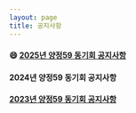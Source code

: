 ```yaml
---
layout: page
title: 공지사항
---
```


#### 😄 [2025년 양정59 동기회 공지사항](https://docs.google.com/document/d/1dNDAuhfxY3nMbPLqynfU_WcsIBvrs27O37gw65l9QFI/edit?usp=sharing)

#### 2024년 양정59 동기회 공지사항

#### [2023년 양정59 동기회 공지사항]()


